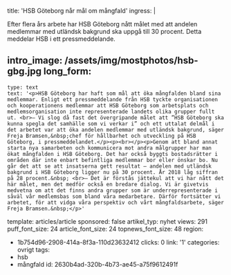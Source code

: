 title: 'HSB Göteborg når mål om mångfald'
ingress: |
  <p>Efter flera års arbete har HSB Göteborg nått målet med att andelen medlemmar med utländsk bakgrund ska uppgå till 30 procent. Detta meddelar HSB i ett pressmeddelande.
  </p>
  
intro_image: /assets/img/mostphotos/hsb-gbg.jpg
long_form:
  -
    type: text
    text: '<p>HSB Göteborg har haft som mål att öka mångfalden bland sina medlemmar. Enligt ett pressmeddelande från HSB tyckte organisationen och kooperationens medlemmar att HSB Göteborg som arbetsplats och medlemsorganisation inte representerade landets olika grupper fullt ut. <br>– Vi slog då fast det övergripande målet att ”HSB Göteborg ska kunna spegla det samhälle som vi verkar i” och ett uttalat delmål i det arbetet var att öka andelen medlemmar med utländsk bakgrund, säger Freja Bramsen,&nbsp;chef för hållbarhet och utveckling på HSB Göteborg, i pressmeddelandet.</p><p><br></p><p>Genom att bland annat starta nya samarbeten och kommunicera mot andra målgrupper har man ökat mångfalden i HSB Göteborg. Det har också byggts bostadsrätter i områden där inte enbart befintliga medlemmar bor eller önskar bo. Nu går det att se att insatserna gett resultat – andelen med utländsk bakgrund i HSB Göteborg ligger nu på 30 procent. År 2018 låg siffran på 28 procent.&nbsp; <br>– Det är förstås jättekul att vi har nått det här målet, men det medför också en bredare dialog. Vi är givetvis medvetna om att det finns andra grupper som är underrepresenterade i såväl vår medlemsbas som bland våra medarbetare. Därför fortsätter vi arbetet, för att vidga våra perspektiv och vårt mångfaldsarbete, säger Freja Bramsen.&nbsp;</p>'
template: articles/article
sponsored: false
artikel_typ: nyhet
views: 291
puff_font_size: 24
article_font_size: 24
topnews_font_size: 48
region:
  - 1b754d96-2908-414a-8f3a-110d23632412
clicks: 0
link: '1'
categories: ovrigt
tags:
  - hsb
  - mångfald
id: 2630b4ad-320b-4b73-ae45-a75f9612491f
